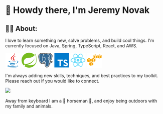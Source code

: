 # 👋 Howdy there, I'm Jeremy Novak


## 👨‍🚀 About:

I love to learn something new, solve problems, and build cool things. I'm currently focused on Java, Spring, TypeScript, React, and AWS.

<img src="https://github.com/devicons/devicon/blob/master/icons/java/java-original.svg" style="width: 48px" title="Java" />  <img src="https://github.com/devicons/devicon/blob/master/icons/spring/spring-original.svg" style="width: 48px" title="Spring" /> <img src="https://github.com/devicons/devicon/blob/master/icons/postgresql/postgresql-original.svg" style="width: 48px" title="PostgreSQL" />  <img src="https://github.com/devicons/devicon/blob/master/icons/typescript/typescript-original.svg" style="width: 48px" title="TypeScript" />  <img src="https://github.com/devicons/devicon/blob/master/icons/react/react-original.svg" style="width: 48px" title="React" />  <img src="https://github.com/devicons/devicon/blob/master/icons/amazonwebservices/amazonwebservices-original.svg" style="width: 48px" title="AWS" />

I'm always adding new skills, techniques, and best practices to my toolkit. Please reach out if you would like to connect.

<a href="https://linkedin.com/in/jgnovak" target="_blank" title="Linkedin"><img src="https://img.shields.io/badge/LinkedIn-0077B5?style=for-the-badge&logo=linkedin&logoColor=white" /></a>

Away from keyboard I am a 🐴 horseman 🏇, and enjoy being outdoors with my family and animals. 



